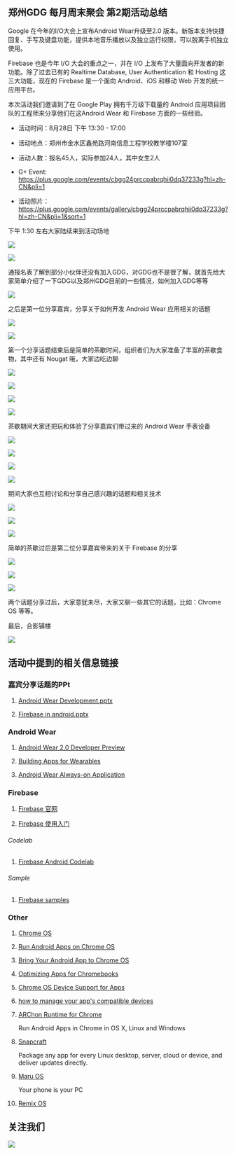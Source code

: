 ## 郑州GDG 每月周末聚会 第2期活动总结

Google 在今年的I/O大会上宣布Android Wear升级至2.0 版本。新版本支持快捷回复、手写及键盘功能，提供本地音乐播放以及独立运行权限，可以脱离手机独立使用。

Firebase 也是今年 I/O 大会的重点之一，并在 I/O 上发布了大量面向开发者的新功能。除了过去已有的 Realtime Database, User Authentication 和 Hosting 这三大功能，现在的 Firebase 是一个面向 Android、iOS 和移动 Web 开发的统一应用平台。

本次活动我们邀请到了在 Google Play  拥有千万级下载量的 Android 应用项目团队的工程师来分享他们在这Android Wear 和 Firebase 方面的一些经验。

* 活动时间：8月28日 下午 13:30 - 17:00

* 活动地点：郑州市金水区鑫苑路河南信息工程学校教学楼107室

* 活动人数：报名45人，实际参加24人，其中女生2人

* G+ Event: https://plus.google.com/events/cbgg24prccpabrqhii0dq37233g?hl=zh-CN&pli=1

* 活动照片：https://plus.google.com/events/gallery/cbgg24prccpabrqhii0dq37233g?hl=zh-CN&pli=1&sort=1

下午 1:30 左右大家陆续来到活动场地

![](http://ww3.sinaimg.cn/large/8a41f469gw1f7bxgixsarj21kw11xk4b.jpg)

![](http://ww3.sinaimg.cn/large/8a41f469gw1f7bxp3ggqqj21kw11xqgn.jpg)

通报名表了解到部分小伙伴还没有加入GDG，对GDG也不是很了解，就首先给大家简单介绍了一下GDG以及郑州GDG目前的一些情况，如何加入GDG等等

![](http://ww3.sinaimg.cn/large/8a41f469gw1f7bxir8a85j21kw11xqg8.jpg)

之后是第一位分享嘉宾，分享关于如何开发 Android Wear 应用相关的话题

![](http://ww1.sinaimg.cn/large/8a41f469gw1f7bxnr3eggj21kw11xk51.jpg)

![](http://ww2.sinaimg.cn/large/8a41f469gw1f7bxslee27j21kw11xwha.jpg)

第一个分享话题结束后是简单的茶歇时间，组织者们为大家准备了丰富的茶歇食物，其中还有 Nougat 哦，大家边吃边聊

![](http://ww3.sinaimg.cn/large/8a41f469gw1f7bxl10ql8j20qo0zkwga.jpg)

![](http://ww4.sinaimg.cn/large/8a41f469gw1f7bxlczq4pj20qo0zkac6.jpg)

![](http://ww4.sinaimg.cn/large/8a41f469gw1f7bxlkmtcnj20zk0qowic.jpg)

![](http://ww3.sinaimg.cn/large/8a41f469gw1f7bxltqxctj20qo0zk41g.jpg)

茶歇期间大家还把玩和体验了分享嘉宾们带过来的 Android Wear 手表设备

![](http://ww3.sinaimg.cn/large/8a41f469gw1f7bxt0nmhqj21kw11xaea.jpg)

![](http://ww4.sinaimg.cn/large/8a41f469gw1f7bxtus9dkj21kw11x78q.jpg)

![](http://ww3.sinaimg.cn/large/8a41f469gw1f7bxu82s6ej21kw11xdi6.jpg)

![](http://ww2.sinaimg.cn/large/8a41f469gw1f7bxunyth4j21kw11xe16.jpg)

期间大家也互相讨论和分享自己感兴趣的话题和相关技术

![](http://ww1.sinaimg.cn/large/8a41f469gw1f7bxvrixyoj21kw11xn22.jpg)

![](http://ww1.sinaimg.cn/large/8a41f469gw1f7by037a2bj21kw11xk6h.jpg)

![](http://ww3.sinaimg.cn/large/8a41f469gw1f7bxz1b0rmj21kw11xtbe.jpg)

简单的茶歇过后是第二位分享嘉宾带来的关于 Firebase 的分享

![](http://ww4.sinaimg.cn/large/8a41f469gw1f7bxr95fqbj21kw11xk28.jpg)

![](http://ww3.sinaimg.cn/large/8a41f469gw1f7bxrp2cvjj21kw11xdp7.jpg)

![](http://ww3.sinaimg.cn/large/8a41f469gw1f7bxs8wwpkj21kw11xwhp.jpg)

两个话题分享过后，大家意犹未尽，大家又聊一些其它的话题，比如：Chrome OS 等等。

最后，合影镇楼

![](http://ww4.sinaimg.cn/large/8a41f469gw1f7by26o6baj21kw11xanh.jpg)

## 活动中提到的相关信息链接

### 嘉宾分享话题的PPt

1. [Android Wear Development.pptx](https://github.com/GDGZhengzhou/Events/blob/master/WeekendParty/Issue%232/Android%20Wear%20Development.pptx?raw=true)

1. [Firebase in android.pptx](https://github.com/GDGZhengzhou/Events/blob/master/WeekendParty/Issue%232/firebase%20in%20android.pptx)

### Android Wear

1. [Android Wear 2.0 Developer Preview](https://developer.android.com/wear/preview/index.html)

1. [Building Apps for Wearables](https://developer.android.com/training/building-wearables.html)

1. [Android Wear Always-on Application](http://code-labs.cn/codelabs/always-on/index.html#0)

### Firebase

1. [Firebase 官网](https://firebase.google.com)

1. [Firebase 使用入门](https://firebase.google.com/docs/)

###### Codelab

1. [Firebase Android Codelab](http://code-labs.cn/codelabs/firebase-android/index.html#0)

###### Sample

1. [Firebase samples](https://firebase.google.com/docs/samples/)

### Other

1. [Chrome OS](https://www.chromium.org/chromium-os)

1. [Run Android Apps on Chrome OS](https://developer.chrome.com/apps/getstarted_arc)
	
1. [Bring Your Android App to Chrome OS](https://www.youtube.com/watch?v=ZLYzX0G0YKQ)

1. [Optimizing Apps for Chromebooks](https://developer.android.com/topic/arc/index.html)

1. [Chrome OS Device Support for Apps](https://developer.android.com/topic/arc/device-support.html)

1. [how to manage your app's compatible devices](https://www.google.com/appserve/mkt/p/oCdu8l3XPeOEyaYspqTmu5W8k_yd6ylY5VcBfRW0J9Onvl1xOPQoUfdsnf65U3bzb0aX8KnYZYi4JZ97pAocZqbiBJ0WTNMKkdG8h34qOZshMpLcuWDL)

1. [ARChon Runtime for Chrome](https://archon-runtime.github.io)

	Run Android Apps in Chrome in OS X, Linux and Windows

1. [Snapcraft](http://snapcraft.io)
	
	Package any app for every Linux desktop, server, cloud or device, and deliver updates directly.
	
1. [Maru OS](http://maruos.com/)

	Your phone is your PC

1. [Remix OS](http://cn.jide.com/remixos)


## 关注我们

![](http://ww1.sinaimg.cn/large/8a41f469gw1f7by4kj7axj20wp0jvwiy.jpg)	